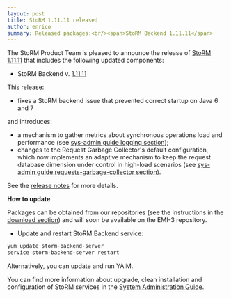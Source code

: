 ```yaml
---
layout: post
title: StoRM 1.11.11 released
author: enrico
summary: Released packages:<br/><span>StoRM Backend 1.11.11</span>
---
```


The StoRM Product Team is pleased to announce the release of [StoRM
1.11.11][release-notes] that includes the following updated components:

* StoRM Backend v. [1.11.11][backend-rn]

This release:

* fixes a StoRM backend issue that prevented correct startup on Java 6 and 7

and introduces:

* a mechanism to gather metrics about synchronous operations load and
  performance (see [sys-admin guide logging
  section]({{site.baseurl}}/documentation/sysadmin-guide/1.11.11/#storm-backend-metricslog));
* changes to the Request Garbage Collector's default configuration, which now
  implements an adaptive mechanism to keep the request database dimension under
  control in high-load scenarios (see [sys-admin guide
  requests-garbage-collector
  section]({{site.baseurl}}/documentation/sysadmin-guide/1.11.11/#requests-garbage-collector)).

See the [release notes][release-notes] for more details.

**How to update**

Packages can be obtained from our repositories (see the instructions in the
[download section][download-page]) and will soon be available on the EMI-3
repository.

- Update and restart StoRM Backend service:

```bash
yum update storm-backend-server
service storm-backend-server restart
```

Alternatively, you can update and run YAIM.

You can find more information about upgrade, clean installation and configuration of
StoRM services in the [System Administration Guide][storm-sysadmin-guide].


[backend-rn]: {{site.baseurl}}/release-notes/storm-backend-server/1.11.11/
[release-notes]: {{site.baseurl}}/release-notes/StoRM-v1.11.11.html
[download-page]: {{site.baseurl}}/download.html
[storm-sysadmin-guide]: {{site.baseurl}}/documentation/sysadmin-guide/
